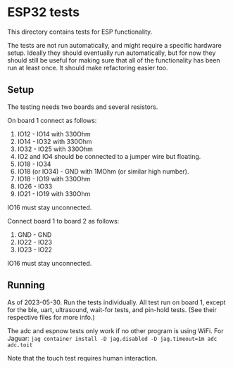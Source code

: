 # ESP32 tests

This directory contains tests for ESP functionality.

The tests are not run automatically, and might require a specific hardware setup.
Ideally they should eventually run automatically, but for now they should still
be useful for making sure that all of the functionality has been run at least
once. It should make refactoring easier too.

## Setup

The testing needs two boards and several resistors.

On board 1 connect as follows:
1. IO12 - IO14 with 330Ohm
2. IO14 - IO32 with 330Ohm
3. IO32 - IO25 with 330Ohm
4. IO2 and IO4 should be connected to a jumper wire but floating.
6. IO18 - IO34
7. IO18 (or IO34) - GND with 1MOhm (or similar high number).
5. IO18 - IO19 with 330Ohm
8. IO26 - IO33
9. IO21 - IO19 with 330Ohm

IO16 must stay unconnected.

Connect board 1 to board 2 as follows:
1. GND - GND
2. IO22 - IO23
3. IO23 - IO22

IO16 must stay unconnected.

## Running

As of 2023-05-30.
Run the tests individually. All test run on board 1, except for the
ble, uart, ultrasound, wait-for tests, and pin-hold tests. (See their respective files for more info.)

The adc and espnow tests only work if no other program is using WiFi.
For Jaguar:
`jag container install -D jag.disabled -D jag.timeout=1m adc adc.toit`

Note that the touch test requires human interaction.
